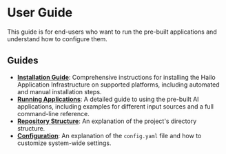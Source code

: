 # User Guide

This guide is for end-users who want to run the pre-built applications and understand how to configure them.

## Guides
*   **[Installation Guide](./installation.md)**: Comprehensive instructions for installing the Hailo Application Infrastructure on supported platforms, including automated and manual installation steps.
*   **[Running Applications](./running_applications.md)**: A detailed guide to using the pre-built AI applications, including examples for different input sources and a full command-line reference.
*   **[Repository Structure](./repository_structure.md)**: An explanation of the project's directory structure.
*   **[Configuration](./configuration.md)**: An explanation of the `config.yaml` file and how to customize system-wide settings.